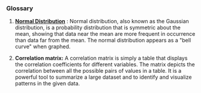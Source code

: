 ### Glossary

1. **[Normal Distribution](https://en.wikipedia.org/wiki/Normal_distribution)** : Normal distribution, also known as the Gaussian distribution, is a probability distribution that is symmetric about the mean, showing that data near the mean are more frequent in occurrence than data far from the mean. The normal distribution appears as a "bell curve" when graphed.

2. **Correlation matrix:** A correlation matrix is simply a table that displays the correlation coefficients for different variables. The matrix depicts the correlation between all the possible pairs of values in a table. It is a powerful tool to summarize a large dataset and to identify and visualize patterns in the given data.
